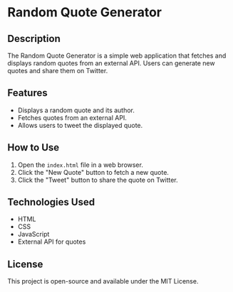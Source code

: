 # Random Quote Generator

## Description
The Random Quote Generator is a simple web application that fetches and displays random quotes from an external API. Users can generate new quotes and share them on Twitter.

## Features
- Displays a random quote and its author.
- Fetches quotes from an external API.
- Allows users to tweet the displayed quote.

## How to Use
1. Open the `index.html` file in a web browser.
2. Click the "New Quote" button to fetch a new quote.
3. Click the "Tweet" button to share the quote on Twitter.

## Technologies Used
- HTML
- CSS
- JavaScript
- External API for quotes

## License
This project is open-source and available under the MIT License.
